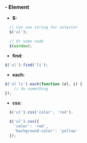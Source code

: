 ### - Element

- **$:**
```javascript
  // Can use string for selector
  $('ul');

  // Or some node
  $(window);
```

- **find:**
```javascript
$('ul').find('li');
```

- **each:**
```javascript
$('ul li').each(function (el, i) {
	// do something
});
```

- **css:**
```javascript
  $('ul').css('color', 'red');

  $('ul').css({
    'color': 'red',
    'background-color': 'yellow'
  });
```

